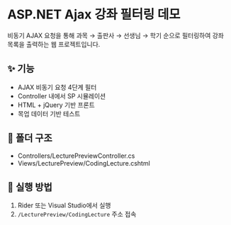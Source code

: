 # ASP.NET Ajax 강좌 필터링 데모

비동기 AJAX 요청을 통해 과목 → 출판사 → 선생님 → 학기 순으로 필터링하여 강좌 목록을 출력하는 웹 프로젝트입니다.

## ✨ 기능
- AJAX 비동기 요청 4단계 필터
- Controller 내에서 SP 시뮬레이션
- HTML + jQuery 기반 프론트
- 목업 데이터 기반 테스트

## 📁 폴더 구조
- Controllers/LecturePreviewController.cs
- Views/LecturePreview/CodingLecture.cshtml

## 🚀 실행 방법
1. Rider 또는 Visual Studio에서 실행
2. `/LecturePreview/CodingLecture` 주소 접속
